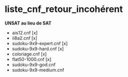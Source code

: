 # liste_cnf_retour_incohérent

**UNSAT au lieu de SAT**

- ais12.cnf [x]
- ii8a2.cnf [x]
- sudoku-9x9-expert.cnf [x] 
- sudoku-9x9-hard.cnf [x]
- coloriage.cnf [x]
- flat50-1000.cnf [x]
- sudoku-9x9-god.cnf  
- sudoku-9x9-medium.cnf   